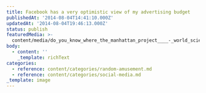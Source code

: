 ```yaml
---
title: Facebook has a very optimistic view of my advertising budget
publishedAt: '2014-08-04T14:41:10.000Z'
updatedAt: '2014-08-04T19:46:13.000Z'
status: publish
featuredMedia: >-
  content/media/do_you_know_where_the_manhattan_project____-_world_science_festival.md
body:
  - content: ''
    _template: richText
categories:
  - reference: content/categories/random-amusement.md
  - reference: content/categories/social-media.md
_template: image
---
```



